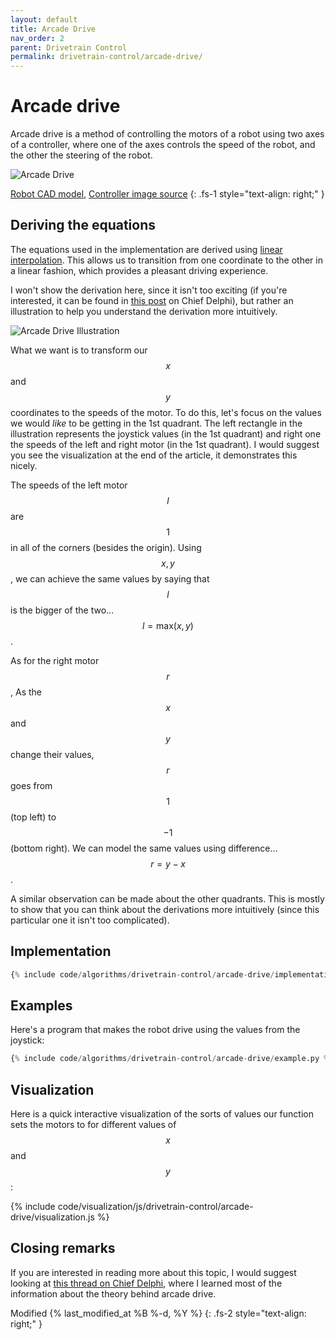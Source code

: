 ```yaml
---
layout: default
title: Arcade Drive
nav_order: 2
parent: Drivetrain Control
permalink: drivetrain-control/arcade-drive/
---
```


# Arcade drive
Arcade drive is a method of controlling the motors of a robot using two axes of a controller, where one of the axes controls the speed of the robot, and the other the steering of the robot.

![Arcade Drive]({{site.url}}/assets/images/drivetrain-control/arcade-drive.png "Arcade Drive")

[Robot CAD model](https://grabcad.com/library/wild-thumper-6wd-chassis-1), [Controller image source](https://target.scene7.com/is/image/Target/GUEST_1e4c1fcb-6962-4533-b961-4e760355db27?wid=488&hei=488&fmt=pjpeg)
{: .fs-1 style="text-align: right;" }


## Deriving the equations
The equations used in the implementation are derived using [linear interpolation](https://en.wikipedia.org/wiki/Linear_interpolation). This allows us to transition from one coordinate to the other in a linear fashion, which provides a pleasant driving experience.

I won't show the derivation here, since it isn't too exciting (if you're interested, it can be found in [this post](https://www.chiefdelphi.com/t/paper-arcade-drive/168720) on Chief Delphi), but rather an illustration to help you understand the derivation more intuitively.

![Arcade Drive Illustration]({{site.url}}/assets/images/drivetrain-control/arcade-drive-illustration.png "Arcade Drive Illustration")

What we want is to transform our $$x$$ and $$y$$ coordinates to the speeds of the motor. To do this, let's focus on the values we would *like* to be getting in the 1st quadrant. The left rectangle in the illustration represents the joystick values (in the 1st quadrant) and right one the speeds of the left and right motor (in the 1st quadrant). I would suggest you see the visualization at the end of the article, it demonstrates this nicely. 

The speeds of the left motor $$l$$ are $$1$$ in all of the corners (besides the origin). Using $$x, y$$, we can achieve the same values by saying that $$l$$ is the bigger of the two... $$l = \text{max}(x, y)$$.

As for the right motor $$r$$, As the $$x$$ and $$y$$ change their values, $$r$$ goes from $$1$$ (top left) to $$-1$$ (bottom right). We can model the same values using difference... $$r = y - x$$.

A similar observation can be made about the other quadrants. This is mostly to show that you can think about the derivations more intuitively (since this particular one it isn't too complicated).


## Implementation
```python
{% include code/algorithms/drivetrain-control/arcade-drive/implementation.py %}
```


## Examples
Here's a program that makes the robot drive using the values from the joystick:

```python
{% include code/algorithms/drivetrain-control/arcade-drive/example.py %}
```


## Visualization
Here is a quick interactive visualization of the sorts of values our function sets the motors to for different values of $$x$$ and $$y$$:

{% include code/visualization/js/drivetrain-control/arcade-drive/visualization.js %}


## Closing remarks
If you are interested in reading more about this topic, I would suggest looking at [this thread on Chief Delphi](https://www.chiefdelphi.com/media/papers/2661), where I learned most of the information about the theory behind arcade drive.

Modified {% last_modified_at %B %-d, %Y %}
{: .fs-2 style="text-align: right;" }